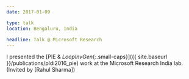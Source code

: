 ```yaml
---
date: 2017-01-09

type: talk
location: Bengaluru, India

headline: Talk @ Microsoft Research
---
```


I presented the [PIE & _LoopInvGen_{:.small-caps}]({{ site.baseurl }}/publications/pldi2016_pie) work
at the Microsoft Research India lab.
(Invited by [Rahul Sharma])